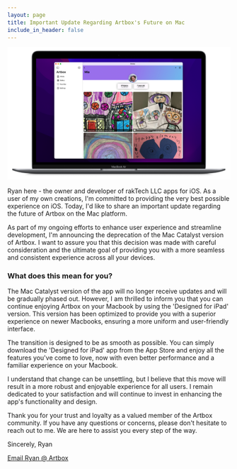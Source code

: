 ```yaml
---
layout: page
title: Important Update Regarding Artbox's Future on Mac
include_in_header: false
---
```


![](/assets/artbox-macos.png)

Ryan here - the owner and developer of rakTech LLC apps for iOS. As a user of my own creations, I'm committed to providing the very best possible experience on iOS. Today, I'd like to share an important update regarding the future of Artbox on the Mac platform.

As part of my ongoing efforts to enhance user experience and streamline development, I'm announcing the deprecation of the Mac Catalyst version of Artbox. I want to assure you that this decision was made with careful consideration and the ultimate goal of providing you with a more seamless and consistent experience across all your devices.

### What does this mean for you? 
The Mac Catalyst version of the app will no longer receive updates and will be gradually phased out. However, I am thrilled to inform you that you can continue enjoying Artbox on your Macbook by using the 'Designed for iPad' version. This version has been optimized to provide you with a superior experience on newer Macbooks, ensuring a more uniform and user-friendly interface.

The transition is designed to be as smooth as possible. You can simply download the 'Designed for iPad' app from the App Store and enjoy all the features you've come to love, now with even better performance and a familiar experience on your Macbook.

I understand that change can be unsettling, but I believe that this move will result in a more robust and enjoyable experience for all users. I remain dedicated to your satisfaction and will continue to invest in enhancing the app's functionality and design.

Thank you for your trust and loyalty as a valued member of the Artbox community. If you have any questions or concerns, please don't hesitate to reach out to me. We are here to assist you every step of the way.

Sincerely,
Ryan

[Email Ryan @ Artbox](mailto:hello@artbox.app)
